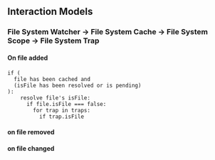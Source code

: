 Interaction Models
------------------

### File System Watcher -> File System Cache -> File System Scope -> File System Trap

#### On file added

```
if (
  file has been cached and
  (isFile has been resolved or is pending)
):
    resolve file's isFile:
      if file.isFile === false:
        for trap in traps:
          if trap.isFile
```

#### on file removed


#### on file changed